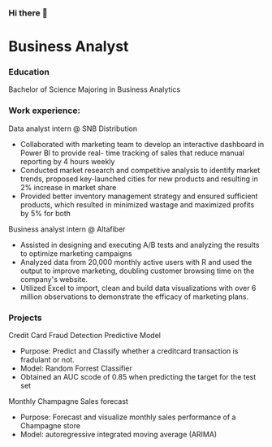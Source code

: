 ### Hi there 👋

# Business Analyst

### Education
Bachelor of Science
Majoring in Business Analytics

### Work experience:
Data analyst intern @ SNB Distribution
- Collaborated with marketing team to develop an interactive dashboard in Power BI to provide real- time tracking of sales that reduce manual reporting
by 4 hours weekly
- Conducted market research and competitive analysis
to identify market trends, proposed key-launched
cities for new products and resulting in 2% increase in
market share
- Provided better inventory management strategy and
ensured sufficient products, which resulted in
minimized wastage and maximized profits by 5% for
both

Business analyst intern @ Altafiber
- Assisted in designing and executing A/B tests and
analyzing the results to optimize marketing
campaigns
- Analyzed data from 20,000 monthly active users with
R and used the output to improve marketing, doubling customer browsing time on the company's
website. 
- Utilized Excel to import, clean and build data
visualizations with over 6 million observations to
demonstrate the efficacy of marketing plans.

### Projects
Credit Card Fraud Detection Predictive Model
 - Purpose: Predict and Classify whether a creditcard transaction is fradulant or not.
 - Model: Random Forrest Classifier
 - Obtained an AUC scode of 0.85 when predicting the target for the test set
 
 Monthly Champagne Sales forecast
 - Purpose: Forecast and visualize monthly sales performance of a Champagne store
 - Model: autoregressive integrated moving average (ARIMA)
